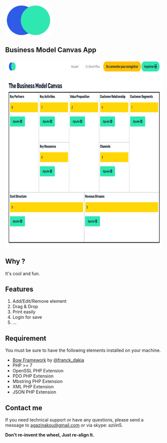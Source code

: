 <img src="public/img/logo.png" height="100" />

## Business Model Canvas App

<img src="public/img/2.png" height="600" />


## Why ?

It's cool and fun.


## Features
1. Add/Edit/Remove element
2. Drag & Drop
3. Print easily
4. Login for save
5. ...

## Requirement

You must be sure to have the following elements installed on your machine.

- [Bow Framework](https://bowphp.github.io) by [@franck_dakia](https://twitter.com/franck_dakia)
- PHP >= 7
- OpenSSL PHP Extension
- PDO PHP Extension
- Mbstring PHP Extension
- XML PHP Extension
- JSON PHP Extension


## Contact me 

If you need technical support or have any questions, please send a message to [agazinakou@gmail.com](mailto:agazinakou@gmail.com) or via skype: aziiin5.

**Don't re-invent the wheel, Just re-align It.**
